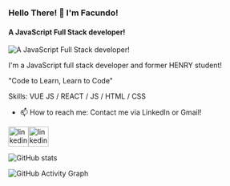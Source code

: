 ### Hello There! 👋 I'm Facundo!
#### A JavaScript Full Stack developer!
![A JavaScript Full Stack developer!](https://blog.soyhenry.com/content/images/2021/02/HEADER-BLOG-NEGRO-01.jpg)

I'm a JavaScript full stack developer and former HENRY student!

"Code to Learn, Learn to Code"

Skills: VUE JS / REACT / JS / HTML / CSS

- 📫 How to reach me:  Contact me via LinkedIn or Gmail! 


[<img src='https://blog.hootsuite.com/wp-content/uploads/2025/05/linkedin-for-business-8-620x527.png' alt='linkedin' height='40'>](https://www.linkedin.com/in/facundomazzei/)[<img src='https://upload.wikimedia.org/wikipedia/commons/thumb/7/7e/Gmail_icon_%282020%29.svg/1200px-Gmail_icon_%282020%29.svg.png' alt='linkedin' height='40'>](https://www.google.com/intl/es-419/gmail/about/)  


![GitHub stats](https://github-readme-stats.vercel.app/api?username=MazzeiFacundo&show_icons=true&count_private=true)  

![GitHub Activity Graph](https://activity-graph.herokuapp.com/graph?username=MazzeiFacundo)  

